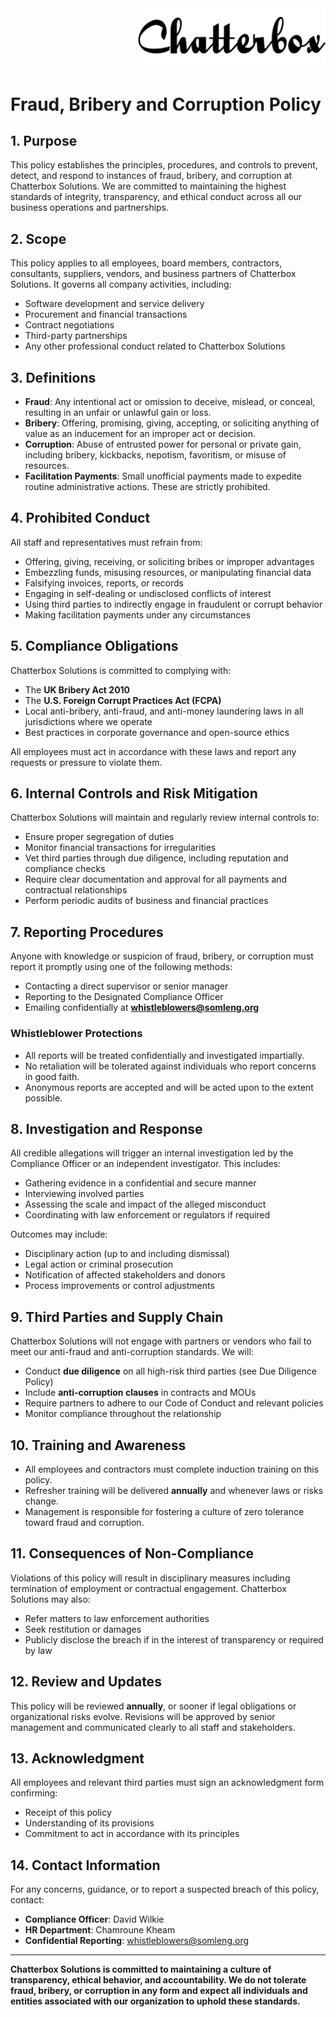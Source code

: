 <div align="right">
  <img src="../assets/images/chatterbox.png" alt="Chatterbox Logo" width="300px">
</div>

# Fraud, Bribery and Corruption Policy

## 1. Purpose

This policy establishes the principles, procedures, and controls to prevent, detect, and respond to instances of fraud, bribery, and corruption at Chatterbox Solutions. We are committed to maintaining the highest standards of integrity, transparency, and ethical conduct across all our business operations and partnerships.

## 2. Scope

This policy applies to all employees, board members, contractors, consultants, suppliers, vendors, and business partners of Chatterbox Solutions. It governs all company activities, including:

- Software development and service delivery
- Procurement and financial transactions
- Contract negotiations
- Third-party partnerships
- Any other professional conduct related to Chatterbox Solutions

## 3. Definitions

- **Fraud**: Any intentional act or omission to deceive, mislead, or conceal, resulting in an unfair or unlawful gain or loss.
- **Bribery**: Offering, promising, giving, accepting, or soliciting anything of value as an inducement for an improper act or decision.
- **Corruption**: Abuse of entrusted power for personal or private gain, including bribery, kickbacks, nepotism, favoritism, or misuse of resources.
- **Facilitation Payments**: Small unofficial payments made to expedite routine administrative actions. These are strictly prohibited.

## 4. Prohibited Conduct

All staff and representatives must refrain from:

- Offering, giving, receiving, or soliciting bribes or improper advantages
- Embezzling funds, misusing resources, or manipulating financial data
- Falsifying invoices, reports, or records
- Engaging in self-dealing or undisclosed conflicts of interest
- Using third parties to indirectly engage in fraudulent or corrupt behavior
- Making facilitation payments under any circumstances

## 5. Compliance Obligations

Chatterbox Solutions is committed to complying with:

- The **UK Bribery Act 2010**
- The **U.S. Foreign Corrupt Practices Act (FCPA)**
- Local anti-bribery, anti-fraud, and anti-money laundering laws in all jurisdictions where we operate
- Best practices in corporate governance and open-source ethics

All employees must act in accordance with these laws and report any requests or pressure to violate them.

## 6. Internal Controls and Risk Mitigation

Chatterbox Solutions will maintain and regularly review internal controls to:

- Ensure proper segregation of duties
- Monitor financial transactions for irregularities
- Vet third parties through due diligence, including reputation and compliance checks
- Require clear documentation and approval for all payments and contractual relationships
- Perform periodic audits of business and financial practices

## 7. Reporting Procedures

Anyone with knowledge or suspicion of fraud, bribery, or corruption must report it promptly using one of the following methods:

- Contacting a direct supervisor or senior manager
- Reporting to the Designated Compliance Officer
- Emailing confidentially at **[whistleblowers@somleng.org](mailto:whistleblowers@somleng.org)**

### Whistleblower Protections

- All reports will be treated confidentially and investigated impartially.
- No retaliation will be tolerated against individuals who report concerns in good faith.
- Anonymous reports are accepted and will be acted upon to the extent possible.

## 8. Investigation and Response

All credible allegations will trigger an internal investigation led by the Compliance Officer or an independent investigator. This includes:

- Gathering evidence in a confidential and secure manner
- Interviewing involved parties
- Assessing the scale and impact of the alleged misconduct
- Coordinating with law enforcement or regulators if required

Outcomes may include:

- Disciplinary action (up to and including dismissal)
- Legal action or criminal prosecution
- Notification of affected stakeholders and donors
- Process improvements or control adjustments

## 9. Third Parties and Supply Chain

Chatterbox Solutions will not engage with partners or vendors who fail to meet our anti-fraud and anti-corruption standards. We will:

- Conduct **due diligence** on all high-risk third parties (see Due Diligence Policy)
- Include **anti-corruption clauses** in contracts and MOUs
- Require partners to adhere to our Code of Conduct and relevant policies
- Monitor compliance throughout the relationship

## 10. Training and Awareness

- All employees and contractors must complete induction training on this policy.
- Refresher training will be delivered **annually** and whenever laws or risks change.
- Management is responsible for fostering a culture of zero tolerance toward fraud and corruption.

## 11. Consequences of Non-Compliance

Violations of this policy will result in disciplinary measures including termination of employment or contractual engagement. Chatterbox Solutions may also:

- Refer matters to law enforcement authorities
- Seek restitution or damages
- Publicly disclose the breach if in the interest of transparency or required by law

## 12. Review and Updates

This policy will be reviewed **annually**, or sooner if legal obligations or organizational risks evolve. Revisions will be approved by senior management and communicated clearly to all staff and stakeholders.

## 13. Acknowledgment

All employees and relevant third parties must sign an acknowledgment form confirming:

- Receipt of this policy
- Understanding of its provisions
- Commitment to act in accordance with its principles

## 14. Contact Information

For any concerns, guidance, or to report a suspected breach of this policy, contact:

- **Compliance Officer**: David Wilkie
- **HR Department**: Chamroune Kheam
- **Confidential Reporting**: [whistleblowers@somleng.org](mailto:whistleblowers@somleng.org)

---

**Chatterbox Solutions is committed to maintaining a culture of transparency, ethical behavior, and accountability. We do not tolerate fraud, bribery, or corruption in any form and expect all individuals and entities associated with our organization to uphold these standards.**
